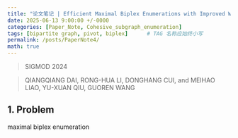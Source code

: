 ```yaml
---
title: "论文笔记 | Efficient Maximal Biplex Enumerations with Improved Worst-Case Time Guarantee "
date: 2025-06-13 9:00:00 +/-0000
categories: [Paper_Note, Cohesive_subgraph_enumeration]
tags: [bipartite graph, pivot, biplex]      # TAG 名称应始终小写
permalink: /posts/PaperNote4/
math: true
---
```


> SIGMOD 2024

> QIANGQIANG DAI, RONG-HUA LI, DONGHANG CUI, and MEIHAO LIAO, YU-XUAN QIU, GUOREN WANG

## 1. Problem

maximal biplex enumeration

## 